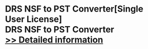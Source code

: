 # DRS NSF to PST Converter[Single User License]<br />DRS NSF to PST Converter<br />[>> Detailed information](https://secure.shareit.com/shareit/product.html?productid=301004320&affiliateid=200057808)